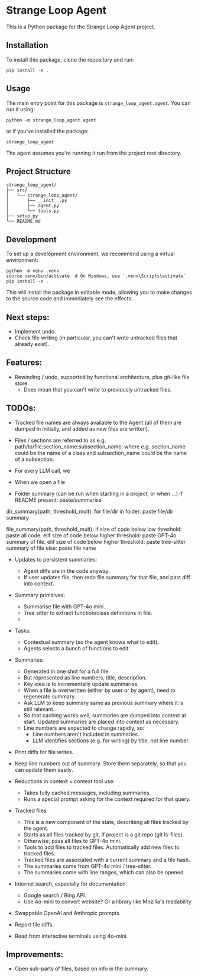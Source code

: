 # Strange Loop Agent
This is a Python package for the Strange Loop Agent project.

## Installation
To install this package, clone the repository and run:

```
pip install -e .
```

## Usage

The main entry point for this package is `strange_loop_agent.agent`. You can run it using:

```
python -m strange_loop_agent.agent
```

or if you've installed the package:

```
strange_loop_agent
```

The agent assumes you're running it run from the project root directory.

## Project Structure

```
strange_loop_agent/
├── src/
│   └── strange_loop_agent/
│       ├── __init__.py
│       ├── agent.py
│       └── tools.py
├── setup.py
└── README.md
```

## Development

To set up a development environment, we recommend using a virtual environment:

```
python -m venv .venv
source venv/bin/activate  # On Windows, use `.venv\Scripts\activate`
pip install -e .
```

This will install the package in editable mode, allowing you to make changes to the source code and immediately see the effects.

## Next steps:
* Implement undo.
* Check file writing (in particular, you can't write untracked files that already exist).

## Features:
* Rewinding / undo, supported by functional architecture, plus git-like file store.
  - Does mean that you can't write to previously untracked files.

## TODOs:
* Tracked file names are always available to the Agent (all of them are dumped in initially, and added as new files are written).
* Files / sections are referred to as e.g. path/to/file:section_name:subsection_name, where e.g. section_name could be the name of a class and subsection_name could be the name of a subsection.
* For every LLM call, we 
* When we open a file



* Folder summary (can be run when starting in a project, or when ...)
if README present:
    paste/summarise

dir_summary(path, threshold_mult):
    for file/dir in folder:
        paste file/dir summary

file_summary(path, threshold_mult):
    if size of code below low threshold:
        paste all code.
    elif size of code below higher threshold:
        paste GPT-4o summary of file.
    elif size of code below higher threshold:
        paste tree-sitter summary of file
    else:
        paste file name

* Updates to persistent summaries:
  - Agent diffs are in the code anyway.
  - If user updates file, then redo file summary for that file, and past diff into context.

* Summary primitives:
  - Summarise file with GPT-4o mini.
  - Tree sitter to extract function/class definitions in file.
  - 

* Tasks:
  - Contextual summary (so the agent knows what to edit).
  - Agents selects a bunch of functions to edit.

* Summaries:
  - Generated in one shot for a full file.
  - But represented as line numbers, title, description.
  - Key idea is to incrementally update summaries.
  - When a file is overwritten (either by user or by agent), need to regenerate summary.
  - Ask LLM to keep summary same as previous summary where it is still relevant.
  - So that caching works well, summaries are dumped into context at start.  Updated summaries are placed into context as necessary.
  - Line numbers are expected to change rapidly, so: 
    - Line numbers aren't included in summaries.
    - LLM identifies sections (e.g. for writing) by title, not line number.

* Print diffs for file writes.
* Keep line numbers out of summary.  Store them separately, so that you can update them easily.
* Reductions in context + context tool use:
  - Takes fully cached messages, including summaries.
  - Runs a special prompt asking for the context required for that query.
* Tracked files
  - This is a new component of the state, describing all files tracked by the agent.
  - Starts as all files tracked by git, if project is a git repo (git ls-files).
  - Otherwise, pass all files to GPT-4o mini.
  - Tools to add files to tracked files.  Automatically add new files to tracked files.
  - Tracked files are associated with a current summary and a file hash.
  - The summaries come from GPT-4o mini / tree-sitter.
  - The summaries come with line ranges, which can also be opened.
* Internet search, especially for documentation.
  - Google search / Bing API.
  - Use 4o-mini to convert website?  Or a library like Mozilla's readability
* Swappable OpenAI and Anthropic prompts.
* Report file diffs.
* Read from interactive terminals using 4o-mini.

## Improvements:

* Open sub-parts of files, based on info in the summary.
